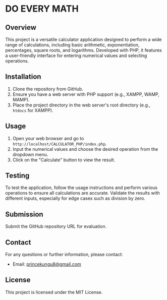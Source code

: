 # DO EVERY MATH

## Overview
This project is a versatile calculator application designed to perform a wide range of calculations, including basic arithmetic, exponentiation, percentages, square roots, and logarithms. Developed with PHP, it features a user-friendly interface for entering numerical values and selecting operations.

## Installation
1. Clone the repository from GitHub.
2. Ensure you have a web server with PHP support (e.g., XAMPP, WAMP, MAMP).
3. Place the project directory in the web server's root directory (e.g., `htdocs` for XAMPP).

## Usage
1. Open your web browser and go to `http://localhost/CALCULATOR_PHP/index.php`.
2. Input the numerical values and choose the desired operation from the dropdown menu.
3. Click on the "Calculate" button to view the result.

## Testing
To test the application, follow the usage instructions and perform various operations to ensure all calculations are accurate. Validate the results with different inputs, especially for edge cases such as division by zero.

## Submission
Submit the GitHub repository URL for evaluation.

## Contact
For any questions or further information, please contact:
- Email: princekungu8@gmail.com

## License
This project is licensed under the MIT License.
